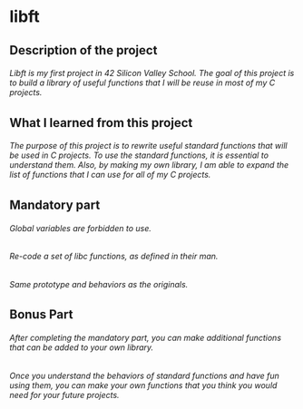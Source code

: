 # **libft**

## Description of the project
###### Libft is my first project in 42 Silicon Valley School. The goal of this project is to build a library of useful functions that I will be reuse in most of my C projects. 

## What I learned from this project
###### The purpose of this project is to rewrite useful standard functions that will be used in C projects. To use the standard functions, it is essential to understand them. Also, by making my own library, I am able to expand the list of functions that I can use for all of my C projects. 

## Mandatory part
###### Global variables are forbidden to use.
###### Re-code a set of libc functions, as defined in their man. 
###### Same prototype and behaviors as the originals. 

## Bonus Part
###### After completing the mandatory part, you can make additional functions that can be added to your own library.
###### Once you understand the behaviors of standard functions and have fun using them, you can make your own functions that you think you would need for your future projects.
